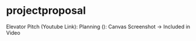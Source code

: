 # projectproposal
Elevator Pitch (Youtube Link):
Planning ():
Canvas Screenshot -> Included in Video
